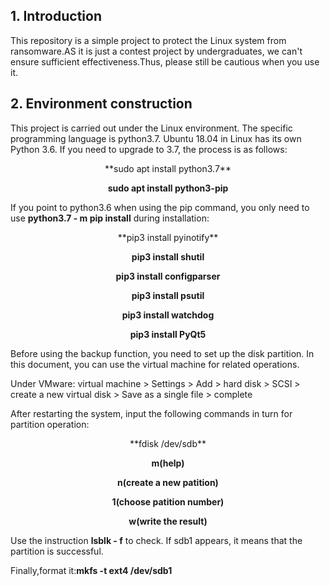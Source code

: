 ## 1. Introduction
   This repository is a simple project to protect the Linux system from ransomware.AS it is just a contest project by undergraduates, we can't ensure sufficient effectiveness.Thus, please still be cautious when you use it.
## 2. Environment construction


This project is carried out under the Linux environment. The specific programming language is python3.7. Ubuntu 18.04 in Linux has its own Python 3.6. If you need to upgrade to 3.7, the process is as follows:

<center>
**sudo apt install python3.7**

**sudo apt install python3-pip**
</center>

If you point to python3.6 when using the pip command, you only need to use **python3.7 - m pip install** during installation:

<center>**pip3 install pyinotify** 

**pip3 install shutil** 

**pip3 install configparser** 

**pip3 install psutil** 

**pip3 install watchdog**

**pip3 install PyQt5** </center>

Before using the backup function, you need to set up the disk partition. In this document, you can use the virtual machine for related operations.



Under VMware: virtual machine > Settings > Add > hard disk > SCSI > create a new virtual disk > Save as a single file > complete

After restarting the system, input the following commands in turn for partition operation:


<center>**fdisk /dev/sdb**

**m(help)** 
 
**n(create a new patition)** 

**1(choose patition number)**
 
**w(write the result)** </center>



Use the instruction **lsblk - f** to check. If sdb1 appears, it means that the partition is successful.

Finally,format it:**mkfs -t ext4 /dev/sdb1**
